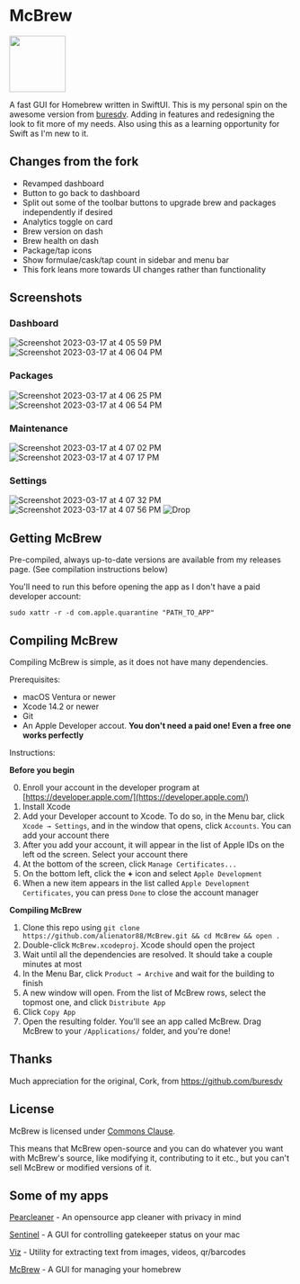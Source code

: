 # McBrew

<img src="https://user-images.githubusercontent.com/6263626/225120744-5e820fc6-2932-44dc-8b62-aa613542fad8.png" width="100" height="100">

A fast GUI for Homebrew written in SwiftUI. This is my personal spin on the awesome version from [buresdv](https://github.com/buresdv/Cork). 
Adding in features and redesigning the look to fit more of my needs. Also using this as a learning opportunity for Swift as I'm new to it.

## Changes from the fork
- Revamped dashboard
- Button to go back to dashboard
- Split out some of the toolbar buttons to upgrade brew and packages independently if desired
- Analytics toggle on card
- Brew version on dash
- Brew health on dash
- Package/tap icons
- Show formulae/cask/tap count in sidebar and menu bar
- This fork leans more towards UI changes rather than functionality



## Screenshots

### Dashboard
![Screenshot 2023-03-17 at 4 05 59 PM](https://user-images.githubusercontent.com/6263626/226061679-8193f2ba-9292-4675-bce7-c1a684287b3d.png)
![Screenshot 2023-03-17 at 4 06 04 PM](https://user-images.githubusercontent.com/6263626/226061689-d0d87ef7-ac1f-49a3-a276-2a9da1810505.png)
### Packages
![Screenshot 2023-03-17 at 4 06 25 PM](https://user-images.githubusercontent.com/6263626/226061698-9d49697c-41b4-4514-a6cf-050c79f1db67.png)
![Screenshot 2023-03-17 at 4 06 54 PM](https://user-images.githubusercontent.com/6263626/226061713-938ab838-be8b-4bcd-b9fe-7e44e57a17a7.png)
### Maintenance
![Screenshot 2023-03-17 at 4 07 02 PM](https://user-images.githubusercontent.com/6263626/226061720-7c452062-4245-4ac9-b88a-fa34bcea192a.png)
![Screenshot 2023-03-17 at 4 07 17 PM](https://user-images.githubusercontent.com/6263626/226061738-238a5a72-4ace-4ed8-b86b-142e3f5d4bfe.png)
### Settings
![Screenshot 2023-03-17 at 4 07 32 PM](https://user-images.githubusercontent.com/6263626/226061749-db3a9a4c-f371-4302-9ca0-f7b59ac5684d.png)
![Screenshot 2023-03-17 at 4 07 56 PM](https://user-images.githubusercontent.com/6263626/226061755-55968d3b-72a3-4d53-8a13-2e4771f9d873.png)
![Drop](https://user-images.githubusercontent.com/6263626/225772842-51344716-543d-4868-9ff5-456ec562b96f.png)




## Getting McBrew

Pre-compiled, always up-to-date versions are available from my releases page. (See compilation instructions below)

You'll need to run this before opening the app as I don't have a paid developer account: 

`sudo xattr -r -d com.apple.quarantine "PATH_TO_APP"`

## Compiling McBrew

Compiling McBrew is simple, as it does not have many dependencies.

Prerequisites:

* macOS Ventura or newer
* Xcode 14.2 or newer
* Git
* An Apple Developer accout. **You don't need a paid one! Even a free one works perfectly**

Instructions:

**Before you begin**

0. Enroll your account in the developer program at [https://developer.apple.com/](https://developer.apple.com/)
1. Install Xcode
2. Add your Developer account to Xcode. To do so, in the Menu bar, click `Xcode → Settings`, and in the window that opens, click `Accounts`. You can add your account there
3. After you add your account, it will appear in the list of Apple IDs on the left od the screen. Select your account there
4. At the bottom of the screen, click `Manage Certificates...`
5. On the bottom left, click the **+** icon and select `Apple Development`
6. When a new item appears in the list called `Apple Development Certificates`, you can press `Done` to close the account manager

**Compiling McBrew**

1. Clone this repo using `git clone https://github.com/alienator88/McBrew.git && cd McBrew && open .`
2. Double-click `McBrew.xcodeproj`. Xcode should open the project
3. Wait until all the dependencies are resolved. It should take a couple minutes at most
4. In the Menu Bar, click `Product → Archive` and wait for the building to finish
5. A new window will open. From the list of McBrew rows, select the topmost one, and click `Distribute App`
6. Click `Copy App`
7. Open the resulting folder. You'll see an app called McBrew. Drag McBrew to your `/Applications/` folder, and you're done!

## Thanks

Much appreciation for the original, Cork, from https://github.com/buresdv

## License

McBrew is licensed under [Commons Clause](https://commonsclause.com).

This means that McBrew open-source and you can do whatever you want with McBrew's source, like modifying it, contributing to it etc., but you can't sell McBrew or modified versions of it.

## Some of my apps

[Pearcleaner](https://github.com/alienator88/Pearcleaner) - An opensource app cleaner with privacy in mind

[Sentinel](https://github.com/alienator88/Sentinel) - A GUI for controlling gatekeeper status on your mac

[Viz](https://github.com/alienator88/Viz) - Utility for extracting text from images, videos, qr/barcodes

[McBrew](https://github.com/alienator88/McBrew) - A GUI for managing your homebrew
